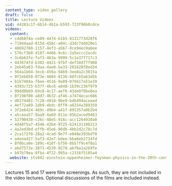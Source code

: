 ```yaml
---
content_type: video_gallery
draft: false
title: Lecture Videos
uid: 44281c1f-6b14-4b1a-b593-723f96b0cdce
videos:
  content:
  - cdd68f4a-ce89-4474-b1b5-8131773d28f6
  - 71944aad-815d-456c-a04c-d3dc7dd420e1
  - 48692760-1157-4ef3-a567-0ce94ec0a6ee
  - 576cf3b8-d107-4466-9c6c-2a5eccc2acdc
  - 3c6b63fe-faf3-463a-9999-5c1e37f717c3
  - 443674fd-b302-4421-97bf-def58d77f988
  - 2eb45a63-fdaa-4ae0-ba33-201620f0ed34
  - 564a1b04-3ecb-456a-9469-3ee8a2c3815a
  - 9f2eb850-073e-4804-8136-88fcb5a63d5b
  - b1b7484a-f6ee-4516-9a89-079417a51e39
  - 4393c725-b37f-4bc6-a848-1b39c236f979
  - 99dd0b69-69c0-4c17-aef6-43de0f0be8ea
  - 8f198f00-a8d7-4632-af46-a7474ecac686
  - d0374d81-7c28-4918-9be9-bdb494aceaad
  - 4ef72a89-1db9-4bdc-8ff0-a8254a389359
  - 3f2e6424-469c-49b4-a41f-891357a0b2b4
  - a5ceea57-9aa9-4a69-811e-05b2aced9463
  - 53790438-c26c-48e5-916c-acc1264910a0
  - 4d40f5a7-4546-43b4-9725-b24131198213
  - 4a2ed3bd-effb-45e6-96db-4bb2d2c78c7d
  - 2ca172f8-28a2-4cad-9e7f-e048e393bd70
  - a4eead27-5af3-42e7-bdee-bba6eb2734fd
  - 8f0bca0e-109c-410f-b756-8b57f9c4f8a1
  - abd7573e-3871-4539-9278-ab76a1a2b9fe
  - b97b79ea-9fba-4f22-995a-c2316f5105a4
  website: sts042-einstein-oppenheimer-feynman-physics-in-the-20th-century
---
```

Lectures 15 and 17 were film screenings. As such, they are not included in the video lectures. Optional discussions of the films are included instead.